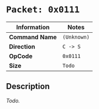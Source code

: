 # `Packet: 0x0111`

| Information               | Notes |
|---                        |---    |
| **Command Name**          | `(Unknown)` |
| **Direction**             | `C -> S` |
| **OpCode**                | `0x0111` |
| **Size**                  | `Todo` |

## Description

_Todo._